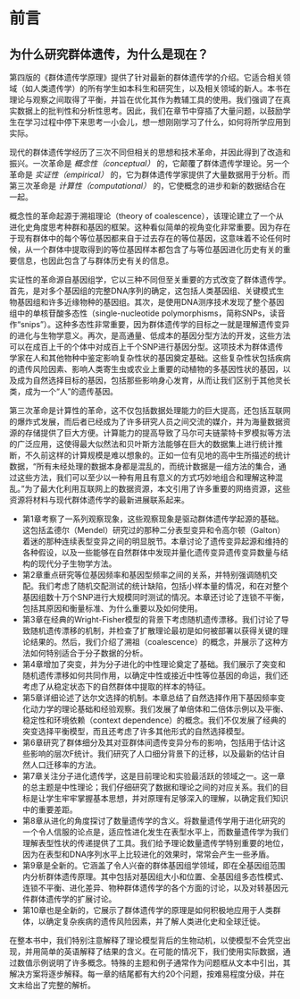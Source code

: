 # 前言

## 为什么研究群体遗传，为什么是现在？

第四版的《群体遗传学原理》提供了针对最新的群体遗传学的介绍。它适合相关领域（如人类遗传学）的所有学生如本科生和研究生，以及相关领域的新人。本书在理论与观察之间取得了平衡，并旨在优化其作为教辅工具的使用。我们强调了在真实数据上的批判性和分析性思考。因此，我们在章节中穿插了大量问题，以鼓励学生在学习过程中停下来思考一小会儿，想一想刚刚学习了什么，如何将所学应用到实际。

现代的群体遗传学经历了三次不同但相关的思想和技术革命，并因此得到了改造和振兴。一次革命是 *概念性（conceptual）* 的，它颠覆了群体遗传学理论。另一个革命是 *实证性（empirical）* 的，它为群体遗传学家提供了大量数据用于分析。而第三次革命是 *计算性（computational）* 的，它使概念的进步和新的数据结合在一起。

概念性的革命起源于溯祖理论（theory of coalescence），该理论建立了一个从进化史角度思考种群和基因的框架。这种看似简单的视角变化非常重要。因为存在于现有群体中的每个等位基因都来自于过去存在的等位基因，这意味着不论任何时候，从一个群体中提取得到的等位基因样本都包含了与等位基因进化历史有关的重要信息，也因此包含了与群体历史有关的信息。


实证性的革命源自基因组学，它以三种不同但至关重要的方式改变了群体遗传学。首先，是对多个基因组的完整DNA序列的确定，这包括人类基因组、关键模式生物基因组和许多近缘物种的基因组。其次，是使用DNA测序技术发现了整个基因组中的单核苷酸多态性（single-nucleotide polymorphisms，简称SNPs，读音作“snips”）。这种多态性非常重要，因为群体遗传学的目标之一就是理解遗传变异的进化与生物学意义。再次，是高通量、低成本的基因分型方法的开发，这些方法可以在成百上千的个体中对成百上千个SNP进行基因分型。这项技术为群体遗传学家在人和其他物种中鉴定影响复杂性状的基因奠定基础。这些复杂性状包括疾病的遗传风险因素、影响人类寄生虫或农业上重要的动植物的多基因性状的基因，以及成为自然选择目标的基因，包括那些影响身心发育，从而让我们区别于其他灵长类，成为一个“人”的遗传基因。


第三次革命是计算性的革命，这不仅包括数据处理能力的巨大提高，还包括互联网的爆炸式发展，而后者已经成为了许多研究人员之间交流的媒介，并为海量数据资源的存储提供了巨大方便。计算能力的提高导致了马尔可夫链蒙特卡罗模拟等方法的广泛应用，这使得最大似然法和贝叶斯方法能够在巨大的数据集上进行统计推断，不久前这样的计算规模是难以想象的。正如一位有见地的高中生所描述的统计数据，“所有未经处理的数据本身都是混乱的，而统计数据是一组方法的集合，通过这些方法，我们可以至少以一种有用且有意义的方式巧妙地组合和理解这种混乱。”为了最大化利用互联网上的数据资源，本文引用了许多重要的网络资源，这些资源将材料与现代群体遗传学的最新进展联系起来。



+ 第1章考察了一系列观察现象，这些观察现象是驱动群体遗传学起源的基础。这包括孟德尔（Mendel）研究过的那种二分表型变异和令高尔顿（Galton）着迷的那种连续表型变异之间的明显脱节。本章讨论了遗传变异起源和维持的各种假设，以及一些能够在自然群体中发现并量化遗传变异遗传变异数量与结构的现代分子生物学方法。
+ 第2章重点研究等位基因频率和基因型频率之间的关系，并特别强调随机交配。我们考虑了随机交配测试的统计缺陷，包括小样本量的情况，和在对整个基因组数十万个SNP进行大规模同时测试的情况。本章还讨论了连锁不平衡，包括其原因和衡量标准、为什么重要以及如何使用。
+ 第3章在经典的Wright-Fisher模型的背景下考虑随机遗传漂移。我们讨论了导致随机遗传漂移的机制，并检查了扩散理论最初是如何被部署以获得关键的理论结果的。然后，我们介绍了溯祖（coalescence）的概念，并展示了这种方法如何特别适合于分子数据的分析。
+ 第4章增加了突变，并为分子进化的中性理论奠定了基础。我们展示了突变和随机遗传漂移如何共同作用，以确定中性或接近中性等位基因的命运，我们还考虑了从稳定状态下的自然群体中提取的样本的特征。
+ 第5章详细论述了达尔文选择的机制。本章总结了自然选择作用下基因频率变化动力学的理论基础和经验观察。我们发展了单倍体和二倍体示例以及平衡、稳定性和环境依赖（context dependence）的概念。我们不仅发展了经典的突变选择平衡模型，而且还考虑了许多其他形式的自然选择模型。
+ 第6章研究了群体细分及其对亚群体间遗传变异分布的影响，包括用于估计这些影响的层次F统计。我们研究了人口细分背景下的迁移，以及最新的估计自然人口迁移率的方法。
+ 第7章关注分子进化遗传学，这是目前理论和实验最活跃的领域之一。这一章的总主题是中性理论；我们仔细研究了数据和理论之间的对应关系。我们的目标是让学生牢牢掌握基本思想，并对原理有足够深入的理解，以确定我们知识中的重要差距。
+ 第8章从进化的角度探讨了数量遗传学的含义。将数量遗传学用于进化研究的一个令人信服的论点是，适应性进化发生在表型水平上，而数量遗传学为我们理解表型性状的传递提供了工具。我们给予理论数量遗传学特别重要的地位，因为在表型和DNA序列水平上比较进化的效果时，常常会产生一些矛盾。
+ 第9章是全新的。它涵盖了令人兴奋的群体基因组学领域，即在全基因组范围内分析群体遗传原理。其中包括对基因组大小和位置、全基因组多态性模式、连锁不平衡、进化差异、物种群体遗传学的各个方面的讨论，以及对转基因元件群体遗传学的扩展讨论。
+ 第10章也是全新的，它展示了群体遗传学的原理是如何积极地应用于人类群体，以确定复杂疾病的遗传风险因素，并了解人类进化史和全球迁徙。

在整本书中，我们特别注意解释了理论模型背后的生物动机，以使模型不会凭空出现，并用简单的英语解释了结果的含义。在可能的情况下，我们使用实际数据，通过数值示例说明了许多概念。特殊的主题和例子通常作为问题框从文本中引出，其解决方案将逐步解释。每一章的结尾都有大约20个问题，按难易程度分级，并在文末给出了完整的解析。

